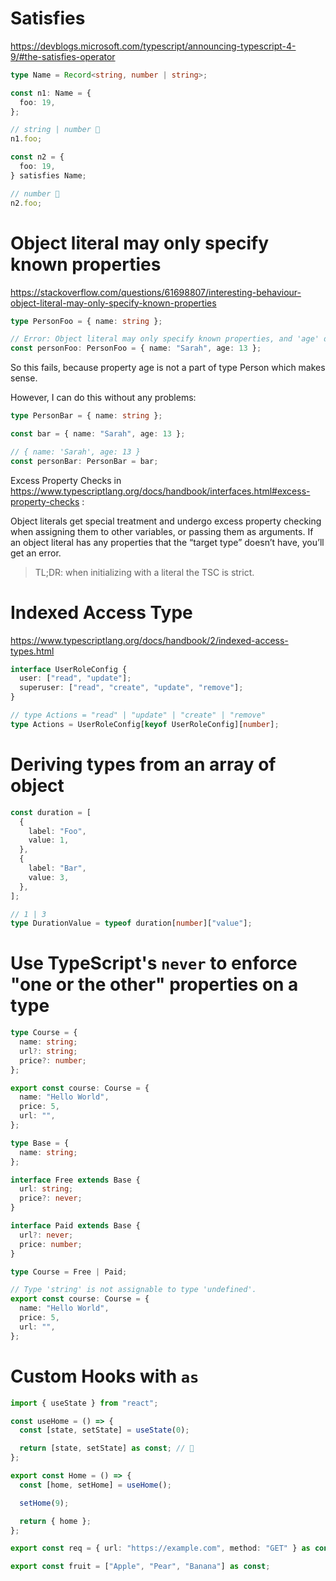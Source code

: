 # Satisfies

https://devblogs.microsoft.com/typescript/announcing-typescript-4-9/#the-satisfies-operator

```ts
type Name = Record<string, number | string>;

const n1: Name = {
  foo: 19,
};

// string | number 🤔
n1.foo;
```

```ts
const n2 = {
  foo: 19,
} satisfies Name;

// number 💯
n2.foo;
```

# Object literal may only specify known properties

https://stackoverflow.com/questions/61698807/interesting-behaviour-object-literal-may-only-specify-known-properties

```ts
type PersonFoo = { name: string };

// Error: Object literal may only specify known properties, and 'age' does not exist in type 'Person'.
const personFoo: PersonFoo = { name: "Sarah", age: 13 };
```

So this fails, because property age is not a part of type Person which makes sense.

However, I can do this without any problems:

```ts
type PersonBar = { name: string };

const bar = { name: "Sarah", age: 13 };

// { name: 'Sarah', age: 13 }
const personBar: PersonBar = bar;
```

Excess Property Checks in https://www.typescriptlang.org/docs/handbook/interfaces.html#excess-property-checks :

Object literals get special treatment and undergo excess property checking when assigning them to other variables, or passing them as arguments. If an object literal has any properties that the “target type” doesn’t have, you’ll get an error.

> TL;DR: when initializing with a literal the TSC is strict.

# Indexed Access Type

https://www.typescriptlang.org/docs/handbook/2/indexed-access-types.html

```ts
interface UserRoleConfig {
  user: ["read", "update"];
  superuser: ["read", "create", "update", "remove"];
}
```

```ts
// type Actions = "read" | "update" | "create" | "remove"
type Actions = UserRoleConfig[keyof UserRoleConfig][number];
```

# Deriving types from an array of object

```ts
const duration = [
  {
    label: "Foo",
    value: 1,
  },
  {
    label: "Bar",
    value: 3,
  },
];

// 1 | 3
type DurationValue = typeof duration[number]["value"];
```

# Use TypeScript's `never` to enforce "one or the other" properties on a type

```ts
type Course = {
  name: string;
  url?: string;
  price?: number;
};

export const course: Course = {
  name: "Hello World",
  price: 5,
  url: "",
};
```

```ts
type Base = {
  name: string;
};

interface Free extends Base {
  url: string;
  price?: never;
}

interface Paid extends Base {
  url?: never;
  price: number;
}

type Course = Free | Paid;

// Type 'string' is not assignable to type 'undefined'.
export const course: Course = {
  name: "Hello World",
  price: 5,
  url: "",
};
```

# Custom Hooks with `as`

```ts
import { useState } from "react";

const useHome = () => {
  const [state, setState] = useState(0);

  return [state, setState] as const; // 🚀
};

export const Home = () => {
  const [home, setHome] = useHome();

  setHome(9);

  return { home };
};
```

```ts
export const req = { url: "https://example.com", method: "GET" } as const;
```

```ts
export const fruit = ["Apple", "Pear", "Banana"] as const;
```
